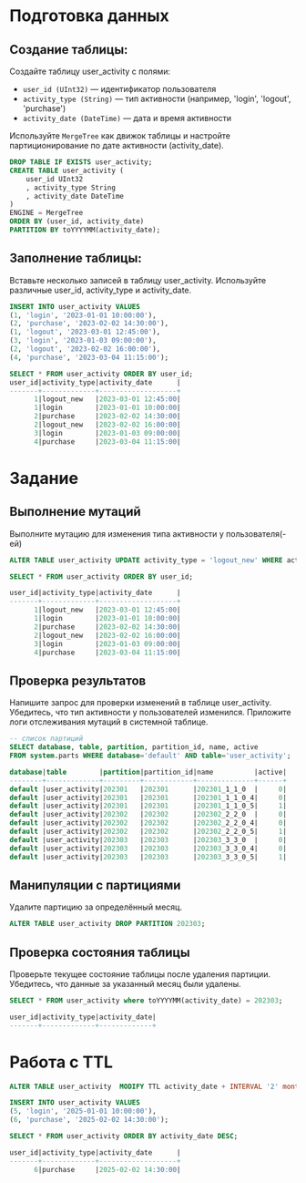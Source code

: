 # Подготовка данных

## Создание таблицы:

Создайте таблицу user_activity с полями:
- `user_id (UInt32)` — идентификатор пользователя
- `activity_type (String)` — тип активности (например, 'login', 'logout', 'purchase')
- `activity_date (DateTime)` — дата и время активности

Используйте `MergeTree` как движок таблицы и настройте партиционирование по дате активности (activity_date).

```sql
DROP TABLE IF EXISTS user_activity;
CREATE TABLE user_activity (
    user_id UInt32
    , activity_type String
    , activity_date DateTime
) 
ENGINE = MergeTree
ORDER BY (user_id, activity_date)
PARTITION BY toYYYYMM(activity_date);
```

## Заполнение таблицы:

Вставьте несколько записей в таблицу user_activity. Используйте различные user_id, activity_type и activity_date.

```sql
INSERT INTO user_activity VALUES
(1, 'login', '2023-01-01 10:00:00'),
(2, 'purchase', '2023-02-02 14:30:00'),
(1, 'logout', '2023-03-01 12:45:00'),
(3, 'login', '2023-01-03 09:00:00'),
(2, 'logout', '2023-02-02 16:00:00'),
(4, 'purchase', '2023-03-04 11:15:00');

SELECT * FROM user_activity ORDER BY user_id;
user_id|activity_type|activity_date      |
-------+-------------+-------------------+
      1|logout_new   |2023-03-01 12:45:00|
      1|login        |2023-01-01 10:00:00|
      2|purchase     |2023-02-02 14:30:00|
      2|logout_new   |2023-02-02 16:00:00|
      3|login        |2023-01-03 09:00:00|
      4|purchase     |2023-03-04 11:15:00|
```

# Задание

## Выполнение мутаций

Выполните мутацию для изменения типа активности у пользователя(-ей)

```sql
ALTER TABLE user_activity UPDATE activity_type = 'logout_new' WHERE activity_type = 'logout';

SELECT * FROM user_activity ORDER BY user_id;

user_id|activity_type|activity_date      |
-------+-------------+-------------------+
      1|logout_new   |2023-03-01 12:45:00|
      1|login        |2023-01-01 10:00:00|
      2|purchase     |2023-02-02 14:30:00|
      2|logout_new   |2023-02-02 16:00:00|
      3|login        |2023-01-03 09:00:00|
      4|purchase     |2023-03-04 11:15:00|
```

## Проверка результатов

Напишите запрос для проверки изменений в таблице user_activity. Убедитесь, что тип активности у пользователей изменился. Приложите логи отслеживания мутаций в системной таблице.

```sql
-- список партиций
SELECT database, table, partition, partition_id, name, active
FROM system.parts WHERE database='default' AND table='user_activity';

database|table        |partition|partition_id|name          |active|
--------+-------------+---------+------------+--------------+------+
default |user_activity|202301   |202301      |202301_1_1_0  |     0|
default |user_activity|202301   |202301      |202301_1_1_0_4|     0|
default |user_activity|202301   |202301      |202301_1_1_0_5|     1|
default |user_activity|202302   |202302      |202302_2_2_0  |     0|
default |user_activity|202302   |202302      |202302_2_2_0_4|     0|
default |user_activity|202302   |202302      |202302_2_2_0_5|     1|
default |user_activity|202303   |202303      |202303_3_3_0  |     0|
default |user_activity|202303   |202303      |202303_3_3_0_4|     0|
default |user_activity|202303   |202303      |202303_3_3_0_5|     1|
```

## Манипуляции с партициями

Удалите партицию за определённый месяц.

```sql
ALTER TABLE user_activity DROP PARTITION 202303;
```

## Проверка состояния таблицы

Проверьте текущее состояние таблицы после удаления партиции. Убедитесь, что данные за указанный месяц были удалены.

```sql
SELECT * FROM user_activity where toYYYYMM(activity_date) = 202303;

user_id|activity_type|activity_date|
-------+-------------+-------------+
```

# Работа с TTL

```sql
ALTER TABLE user_activity  MODIFY TTL activity_date + INTERVAL '2' month;

INSERT INTO user_activity VALUES
(5, 'login', '2025-01-01 10:00:00'),
(6, 'purchase', '2025-02-02 14:30:00');

SELECT * FROM user_activity ORDER BY activity_date DESC;

user_id|activity_type|activity_date      |
-------+-------------+-------------------+
      6|purchase     |2025-02-02 14:30:00|
```
